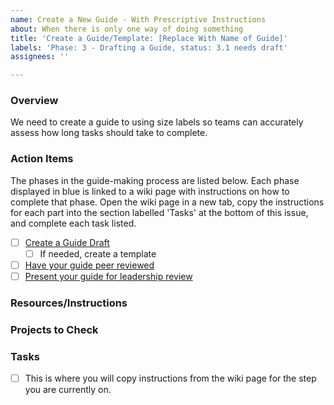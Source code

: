 ```yaml
---
name: Create a New Guide - With Prescriptive Instructions
about: When there is only one way of doing something
title: 'Create a Guide/Template: [Replace With Name of Guide]'
labels: 'Phase: 3 - Drafting a Guide, status: 3.1 needs draft'
assignees: ''

---
```


### Overview
We need to create a guide to using size labels so teams can accurately assess how long tasks should take to complete.

### Action Items
The phases in the guide-making process are listed below. Each phase displayed in blue is linked to a wiki page with instructions on how to complete that phase. Open the wiki page in a new tab, copy the instructions for each part into the section labelled 'Tasks' at the bottom of this issue, and complete each task listed.
- [ ]  [Create a Guide Draft](https://github.com/hackforla/guides/wiki/How-to-Draft-a-Guide)
   - [ ]  If needed, create a template
- [ ]  [Have your guide peer reviewed](https://github.com/hackforla/guides/wiki/Peer-Reviews-for-Guides)
- [ ]  [Present your guide for leadership review](https://github.com/hackforla/guides/wiki/Submitting-Your-Guide-for-Leadership-Review)
### Resources/Instructions
### Projects to Check
### Tasks
- [ ] This is where you will copy instructions from the wiki page for the step you are currently on.
